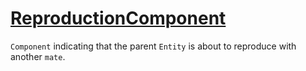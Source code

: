 # [ReproductionComponent](ReproductionComponent.hpp)

`Component` indicating that the parent `Entity` is about to reproduce with another `mate`.
